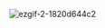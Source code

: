 ![ezgif-2-1820d644c2](https://github.com/brightgeevarghese/BirthdayWish/assets/27910029/128bad31-ee99-4cb2-9fe1-a6a8dff72034)
